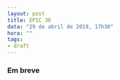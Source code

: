 ```yaml
---
layout: post
title: EPIC 36
data: "29 de abril de 2019, 17h30"
hora: ""
tags:
- draft
---
```



### Em breve

